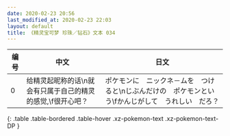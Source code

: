 ```yaml
---
date: 2020-02-23 20:56
last_modified_at: 2020-02-23 22:03
layout: default
title: 《精灵宝可梦 珍珠／钻石》文本 034
---
```

| 编号 | 中文 | 日文 |
| ---- | ---- | ---- |
| 0 | 给精灵起昵称的话\n就会有只属于自己的精灵的感觉,\f很开心吧？ | ポケモンに　ニックネ－ムを　つけると\nじぶんだけの　ポケモンという\fかんじがして　うれしい　だろ？ |
{: .table .table-bordered .table-hover .xz-pokemon-text .xz-pokemon-text-DP }